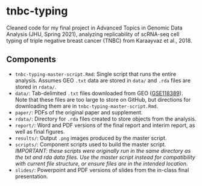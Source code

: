 # tnbc-typing

Cleaned code for my final project in Advanced Topics in Genomic 
Data Analysis (JHU, Spring 2021), analyzing replicability of 
scRNA-seq cell typing of triple negative breast cancer (TNBC) 
from Karaayvaz et al., 2018.

## Components

- `tnbc-typing-master-script.Rmd`: Single script that runs the entire analysis. Assumes GEO `.txt` data are stored in `data/` and `.rda` files are stored in `rdata/`.
- `data/`: Tab-delimited `.txt` files downloaded from GEO ([GSE118389](https://www-ncbi-nlm-nih-gov.proxy1.library.jhu.edu/geo/query/acc.cgi?acc=GSE118389)). Note that these files are too large to store on GitHub, but directions for downloading them are in `tnbc-typing-master-script.Rmd`.
- `paper/`: PDFs of the original paper and supplement.
- `rdata/`: Directory for `.rda` files created to store objects from the analysis.
- `report/`: Word and PDF versions of the final report and interim report, as well as final figures.
- `results/`: Output `.png` images produced by the master script.
- `scripts/`: Component scripts used to build the master script. *IMPORTANT: these scripts were originally run in the same directory as the txt and rda data files. Use the master script instead for compatibility with current file structure, or ensure files are in the intended location.*
- `slides/`: Powerpoint and PDF versions of slides from the in-class final presentation.
